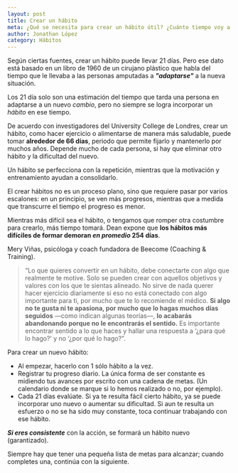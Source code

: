 ```yaml
---
layout: post
title: Crear un hábito
meta: ¿Qué se necesita para crear un hábito útil? ¿Cuánto tiempo voy a tardar en conseguir obtener este hábito? 
author: Jonathan López
category: Hábitos
---
```


Según ciertas fuentes, crear un hábito puede llevar 21 días. Pero ese dato está basado en un libro de 1960 de un cirujano plástico que habla del tiempo que le llevaba a las personas amputadas a ***"adaptarse"*** a la nueva situación.

Los 21 día solo son una estimación del tiempo que tarda una persona en adaptarse a un nuevo *cambio*, pero no siempre se logra incorporar un *hábito* en ese tiempo.

De acuerdo con investigadores del University College de Londres, crear un hábito, como hacer ejercicio o alimentarse de manera más saludable, puede tomar **alrededor de 66 días**, periodo que permite fijarlo y mantenerlo por muchos años. Depende mucho de cada persona, si hay que eliminar otro hábito y la dificultad del nuevo.

Un hábito se perfecciona con la repetición, mientras que la motivación y entrenamiento ayudan a consolidarlo.

El crear hábitos no es un proceso plano, sino que requiere pasar por varios escalones: en un principio, se ven más progresos, mientras que a medida que transcurre el tiempo el progreso es menor.

Mientras más difícil sea el hábito, o tengamos que romper otra costumbre para crearlo, más tiempo tomará. Dean expone que **los hábitos más difíciles de formar demoran *en promedio* 254 días**.

Mery Viñas, psicóloga y coach fundadora de Beecome (Coaching & Training). 

> “Lo que quieres convertir en un hábito, debe conectarte con algo que realmente te motive. Solo se pueden crear con aquellos objetivos y valores con los que te sientas alineado. No sirve de nada querer hacer ejercicio diariamente si eso no está conectado con algo importante para ti, por mucho que te lo recomiende el médico. **Si algo no te gusta ni te apasiona, por mucho que lo hagas muchos días seguidos** —como indican algunas teorías—, **lo acabarás abandonando porque no le encontrarás el sentido.** Es importante encontrar sentido a lo que haces y hallar una respuesta a ‘¿para qué lo hago?’ y no ‘¿por qué lo hago?”.

Para crear un nuevo hábito:

- Al empezar, hacerlo con 1 sólo hábito a la vez.
- Registrar tu progreso diario. La única forma de ser constante es midiendo tus avances por escrito con una cadena de metas. (Un calendario donde se marque si lo hemos realizado o no, por ejemplo).
- Cada 21 días evalúate. Si ya te resulta fácil cierto hábito, ya se puede incorporar uno nuevo o aumentar su dificultad. Si aun te resulta un esfuerzo o no se ha sido muy constante, toca continuar trabajando con ese hábito.

***Si eres consistente*** con la acción, se formará un hábito nuevo (garantizado).

Siempre hay que tener una pequeña lista de metas para alcanzar; cuando completes una, continúa con la siguiente.

